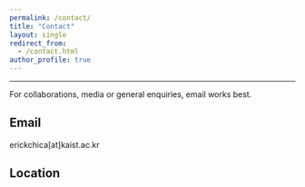 ```yaml
---
permalink: /contact/
title: "Contact"
layout: single
redirect_from:
  - /contact.html
author_profile: true  
---
```

<hr>

For collaborations, media or general enquiries, email works best.

## Email
erickchica[at]kaist.ac.kr

## Location